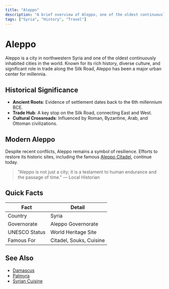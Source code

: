 ```yaml
---
title: "Aleppo"
description: "A brief overview of Aleppo, one of the oldest continuously inhabited cities in the world."
tags: ["Syria", "History", "Travel"]
---
```


# Aleppo

Aleppo is a city in northwestern Syria and one of the oldest continuously inhabited cities in the world. Known for its rich history, diverse culture, and significant role in trade along the Silk Road, Aleppo has been a major urban center for millennia.

## Historical Significance

- **Ancient Roots**: Evidence of settlement dates back to the 6th millennium BCE.
- **Trade Hub**: A key stop on the Silk Road, connecting East and West.
- **Cultural Crossroads**: Influenced by Roman, Byzantine, Arab, and Ottoman civilizations.

## Modern Aleppo

Despite recent conflicts, Aleppo remains a symbol of resilience. Efforts to restore its historic sites, including the famous [Aleppo Citadel](https://en.wikipedia.org/wiki/Aleppo_Citadel), continue today.

> "Aleppo is not just a city; it is a testament to human endurance and the passage of time." — Local Historian

## Quick Facts

| Fact          | Detail                  |
|---------------|-------------------------|
| Country       | Syria                   |
| Governorate   | Aleppo Governorate      |
| UNESCO Status | World Heritage Site     |
| Famous For    | Citadel, Souks, Cuisine |

## See Also

- [Damascus](./damascus.md)
- [Palmyra](./palmyra.md)
- [Syrian Cuisine](./syrian-cuisine.md)
